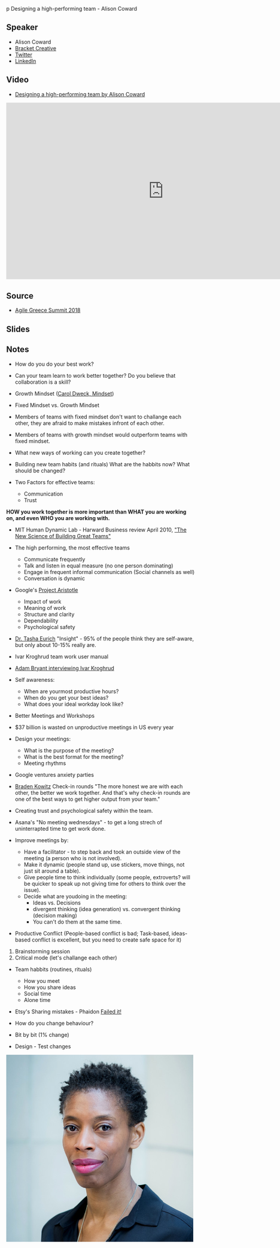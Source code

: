 p Designing a high-performing team - Alison Coward

## Speaker

* Alison Coward
* [Bracket Creative](https://www.bracketcreative.co.uk/)
* [Twitter](https://twitter.com/alisoncoward)
* [LinkedIn](https://www.linkedin.com/in/alisoncoward/)

## Video

* [Designing a high-performing team by Alison Coward](https://www.youtube.com/watch?v=OrYw4T2Jk9Q)

<iframe width="840" height="472" src="https://www.youtube.com/embed/OrYw4T2Jk9Q"
frameborder="0"
allow="accelerometer; autoplay; encrypted-media; gyroscope; picture-in-picture"
allowfullscreen>
</iframe>

## Source

* [Agile Greece Summit 2018](https://agilesummit.gr/)

## Slides

## Notes

* How do you do your best work?
* Can your team learn to work better together? Do you believe that collaboration is a skill?
* Growth Mindset ([Carol Dweck, Mindset](https://www.amazon.com/Mindset-Psychology-Carol-S-Dweck/dp/0345472322))
* Fixed Mindset vs. Growth Mindset
* Members of teams with fixed mindset don't want to challange each other, they are afraid to make mistakes infront of each other.
* Members of teams with growth mindset would outperform teams with fixed mindset.

* What new ways of working can you create together?
* Building new team habits (and rituals) What are the habbits now? What should be changed?


* Two Factors for effective teams:
    * Communication
    * Trust

**HOW you work together is more important than WHAT you are working on, and even WHO you are working with.**
* MIT Human Dynamic Lab - Harward Business review April 2010, ["The New Science of Building Great Teams"](https://hbr.org/2012/04/the-new-science-of-building-great-teams)
* The high performing, the most effective teams
    * Communicate frequently
    * Talk and listen in equal measure (no one person dominating)
    * Engage in frequent informal communication (Social channels as well)
    * Conversation is dynamic
* Google's [Project Aristotle](https://rework.withgoogle.com/)
    * Impact of work
    * Meaning of work
    * Structure and clarity
    * Dependability
    * Psychological safety
* [Dr. Tasha Eurich](https://www.tashaeurich.com/) "Insight" - 95% of the people think they are self-aware, but only about 10-15% really are.
* Ivar Kroghrud team work user manual
* [Adam Bryant interviewing Ivar Kroghrud](https://bobmorris.biz/ivar-kroghrud-questback-in-the-corner-office)
* Self awareness:
    * When are yourmost productive hours?
    * When do you get your best ideas?
    * What does your ideal workday look like?

* Better Meetings and Workshops
* $37 billion is wasted on unproductive meetings in US every year
* Design your meetings:
    * What is the purpose of the meeting?
    * What is the best format for the meeting?
    * Meeting rhythms

* Google ventures anxiety parties

* [Braden Kowitz](https://kowitz.co/) Check-in rounds "The more honest we are with each other, the better we work together. And that's why check-in rounds are one of the best ways to get higher output from your team."
* Creating trust and psychological safety within the team.

* Asana's "No meeting wednesdays" - to get a long strech of uninterrapted time to get work done.

* Improve meetings by:
    * Have a facilitator - to step back and took an outside view of the meeting (a person who is not involved).
    * Make it dynamic (people stand up, use stickers, move things, not just sit around a table).
    * Give people time to think individually (some people, extroverts? will be quicker to speak up not giving time for others to think over the issue).
    * Decide what are youdoing in the meeting:
        * Ideas vs. Decisions
        * divergent thinking (idea generation) vs. convergent thinking (decision making)
        * You can't do them at the same time.

* Productive Conflict (People-based conflict is bad; Task-based, ideas-based conflict is excellent, but you need to create safe space for it)

1. Brainstorming session
1. Critical mode (let's challange each other)


* Team habbits (routines, rituals)
   * How you meet
   * How you share ideas
   * Social time
   * Alone time

* Etsy's Sharing mistakes - Phaidon [Failed it!](https://www.phaidon.com/store/general-non-fiction/failed-it-9780714871196/)

* How do you change behaviour?
* Bit by bit (1% change)
* Design - Test changes


![](assets/img/p/alison_coward.jpeg)

